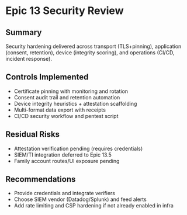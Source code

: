 # Epic 13 Security Review

## Summary
Security hardening delivered across transport (TLS+pinning), application (consent, retention), device (integrity scoring), and operations (CI/CD, incident response).

## Controls Implemented
- Certificate pinning with monitoring and rotation
- Consent audit trail and retention automation
- Device integrity heuristics + attestation scaffolding
- Multi-format data export with receipts
- CI/CD security workflow and pentest script

## Residual Risks
- Attestation verification pending (requires credentials)
- SIEM/TI integration deferred to Epic 13.5
- Family account routes/UI exposure pending

## Recommendations
- Provide credentials and integrate verifiers
- Choose SIEM vendor (Datadog/Splunk) and feed alerts
- Add rate limiting and CSP hardening if not already enabled in infra

